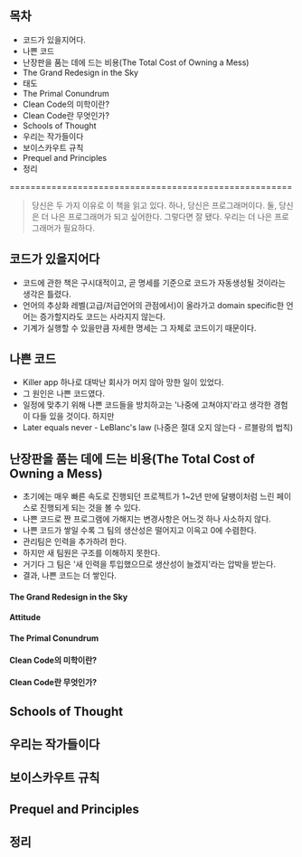 ## 목차 ##
- 코드가 있을지어다.
- 나쁜 코드
- 난장판을 품는 데에 드는 비용(The Total Cost of Owning a Mess)
 - The Grand Redesign in the Sky
 - 태도
 - The Primal Conundrum
 - Clean Code의 미학이란?
 - Clean Code란 무엇인가?
- Schools of Thought
- 우리는 작가들이다
- 보이스카우트 규칙
- Prequel and Principles
- 정리

======================================================

> 당신은 두 가지 이유로 이 책을 읽고 있다.
하나, 당신은 프로그래머이다.
둘, 당신은 더 나은 프로그래머가 되고 싶어한다.
그렇다면 잘 됐다. 우리는 더 나은 프로그래머가 필요하다.

## 코드가 있을지어다 ##
- 코드에 관한 책은 구시대적이고, 곧 명세를 기준으로 코드가 자동생성될 것이라는 생각은 틀렸다.
 - 언어의 추상화 레벨(고급/저급언어의 관점에서)이 올라가고 domain specific한 언어는 증가할지라도 코드는 사라지지 않는다.
 - 기계가 실행할 수 있을만큼 자세한 명세는 그 자체로 코드이기 때문이다.

## 나쁜 코드 ##
- Killer app 하나로 대박난 회사가 머지 않아 망한 일이 있었다.
 - 그 원인은 나쁜 코드였다.
- 일정에 맞추기 위해 나쁜 코드들을 방치하고는 '나중에 고쳐야지'라고 생각한 경험이 다들 있을 것이다. 하지만 
 - Later equals never - LeBlanc's law (나중은 절대 오지 않는다 - 르블랑의 법칙)

## 난장판을 품는 데에 드는 비용(The Total Cost of Owning a Mess) ##
- 초기에는 매우 빠른 속도로 진행되던 프로젝트가 1~2년 만에 달팽이처럼 느린 페이스로 진행되게 되는 것을 볼 수 있다.
 - 나쁜 코드로 짠 프로그램에 가해지는 변경사항은 어느것 하나 사소하지 않다.
- 나쁜 코드가 쌓일 수록 그 팀의 생산성은 떨어지고 이윽고 0에 수렴한다.
 - 관리팀은 인력을 추가하려 한다.
 - 하지만 새 팀원은 구조를 이해하지 못한다.
 - 거기다 그 팀은 '새 인력을 투입했으므로 생산성이 늘겠지'라는 압박을 받는다.
 - 결과, 나쁜 코드는 더 쌓인다.

#### The Grand Redesign in the Sky ####
#### Attitude ####
#### The Primal Conundrum ####
#### Clean Code의 미학이란? ####
#### Clean Code란 무엇인가? ####

## Schools of Thought ##
## 우리는 작가들이다 ##
## 보이스카우트 규칙 ##
## Prequel and Principles ##
## 정리 ##

